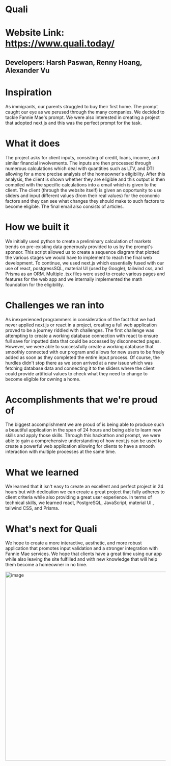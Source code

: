 # Quali

# Website Link: https://www.quali.today/
## Developers: Harsh Paswan, Renny Hoang, Alexander Vu

# Inspiration
As immigrants, our parents struggled to buy their first home. The prompt caught our eye as we perused through the many companies. We decided to tackle Fannie Mae's prompt. We were also interested in creating a project that adopted next.js and this was the perfect prompt for the task.

# What it does
The project asks for client inputs, consisting of credit, loans, income, and similar financial involvements. The inputs are then processed through numerous calculations which deal with quantities such as LTV, and DTI allowing for a more precise analysis of the homeowner's eligibility. After this analysis, the client is shown whether they are eligible and this output is then compiled with the specific calculations into a email which is given to the client. The client (through the website itself) is given an opportunity to use sliders and input different values (from their real values) for the economic factors and they can see what changes they should make to such factors to become eligible. The final email also consists of articles.

# How we built it
We initially used python to create a preliminary calculation of markets trends on pre-existing data generously provided to us by the prompt's sponsor. This script allowed us to create a sequence diagram that plotted the various stages we would have to implement to reach the final web development. To continue, we used next.js which essentially fused with our use of react, postgressSQL, material UI (used by Google), tailwind css, and Prisma as an ORM. Multiple .tsx files were used to create various pages and features for the web app and we internally implemented the math foundation for the eligibility.

# Challenges we ran into
As inexperienced programmers in consideration of the fact that we had never applied next.js or react in a project, creating a full web application proved to be a journey riddled with challenges. The first challenge was attempting to create a working database connection with react to ensure full save for inputted data that could be accessed by disconnected pages. However, we were able to successfully create a working database that smoothly connected with our program and allows for new users to be freely added as soon as they completed the entire input process. Of course, the hurdles didn't stop there as we soon arrived at a new issue which was fetching database data and connecting it to the sliders where the client could provide artificial values to check what they need to change to become eligible for owning a home.

# Accomplishments that we're proud of
The biggest accomplishment we are proud of is being able to produce such a beautiful application in the span of 24 hours and being able to learn new skills and apply those skills. Through this hackathon and prompt, we were able to gain a comprehensive understanding of how next.js can be used to create a powerful web application allowing for clients to have a smooth interaction with multiple processes at the same time.

# What we learned
We learned that it isn't easy to create an excellent and perfect project in 24 hours but with dedication we can create a great project that fully adheres to client criteria while also providing a great user experience. In terms of technical skills, we learned react, PostgreSQL, JavaScript, material UI , tailwind CSS, and Prisma.

# What's next for Quali
We hope to create a more interactive, aesthetic, and more robust application that promotes input validation and a stronger integration with Fannie Mae services. We hope that clients have a great time using our app while also leaving the site fulfilled and with new knowledge that will help them become a homeowner in no time.


<img width="592" alt="image" src="https://github.com/rennyhoang/hackutd-fannie-mae/assets/58799329/e09bff5d-504a-4617-b204-0a8fd97738f2">
